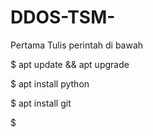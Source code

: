# DDOS-TSM-

Pertama Tulis perintah di bawah

$ apt update && apt upgrade

$ apt install python

$ apt install git 

$ 
